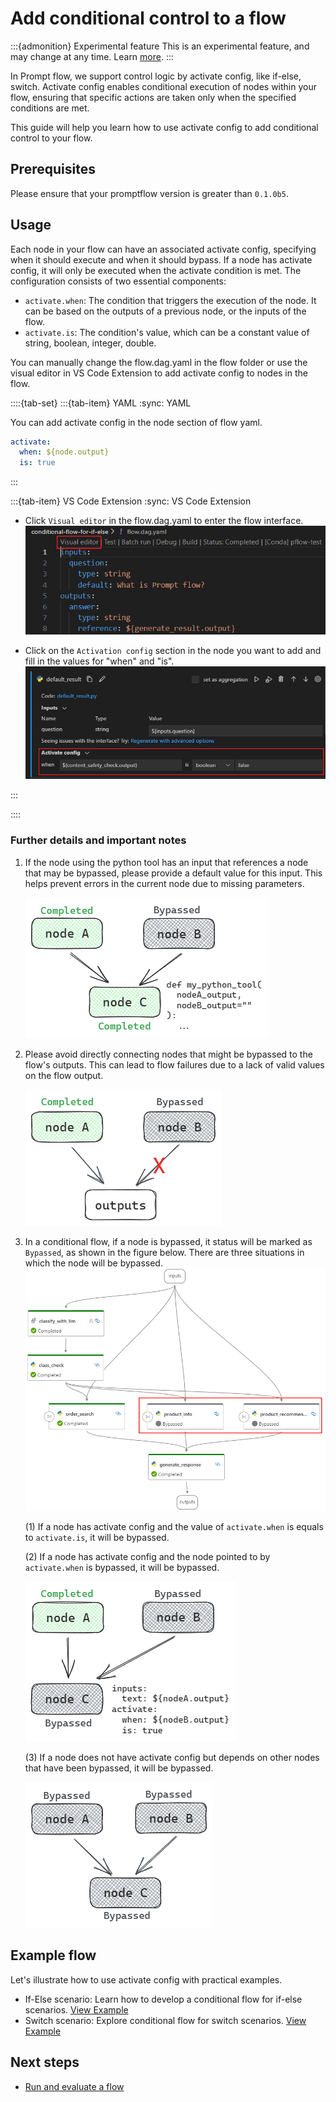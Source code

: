 # Add conditional control to a flow

:::{admonition} Experimental feature
This is an experimental feature, and may change at any time. Learn [more](faq.md#stable-vs-experimental).
:::

In Prompt flow, we support control logic by activate config, like if-else, switch. Activate config enables conditional execution of nodes within your flow, ensuring that specific actions are taken only when the specified conditions are met.

This guide will help you learn how to use activate config to add conditional control to your flow.

## Prerequisites

Please ensure that your promptflow version is greater than `0.1.0b5`.

## Usage

Each node in your flow can have an associated activate config, specifying when it should execute and when it should bypass. If a node has activate config, it will only be executed when the activate condition is met. The configuration consists of two essential components:
- `activate.when`: The condition that triggers the execution of the node. It can be based on the outputs of a previous node, or the inputs of the flow.
- `activate.is`: The condition's value, which can be a constant value of string, boolean, integer, double.

You can manually change the flow.dag.yaml in the flow folder or use the visual editor in VS Code Extension to add activate config to nodes in the flow.

::::{tab-set}
:::{tab-item} YAML
:sync: YAML

You can add activate config in the node section of flow yaml.
```yaml
activate:
  when: ${node.output}
  is: true
```

:::

:::{tab-item} VS Code Extension
:sync: VS Code Extension

- Click `Visual editor` in the flow.dag.yaml to enter the flow interface.
![visual_editor](../media/how-to-guides/conditional-flow-with-activate/visual_editor.png)

- Click on the `Activation config` section in the node you want to add and fill in the values for "when" and "is".
![activate_config](../media/how-to-guides/conditional-flow-with-activate/activate_config.png)

:::

::::

### Further details and important notes
1. If the node using the python tool has an input that references a node that may be bypassed, please provide a default value for this input. This helps prevent errors in the current node due to missing parameters.

    ![provide_default_value](../media/how-to-guides/conditional-flow-with-activate/provide_default_value.png)

2. Please avoid directly connecting nodes that might be bypassed to the flow's outputs. This can lead to flow failures due to a lack of valid values on the flow output.

    ![output_bypassed](../media/how-to-guides/conditional-flow-with-activate/output_bypassed.png)

3. In a conditional flow, if a node is bypassed, it status will be marked as `Bypassed`, as shown in the figure below. There are three situations in which the node will be bypassed.
  ![bypassed_nodes](../media/how-to-guides/conditional-flow-with-activate/bypassed_nodes.png)


    (1) If a node has activate config and the value of `activate.when` is equals to `activate.is`, it will be bypassed.

    (2) If a node has activate config and the node pointed to by `activate.when` is bypassed, it will be bypassed.

    ![activate_when_bypassed](../media/how-to-guides/conditional-flow-with-activate/activate_when_bypassed.png)

    (3) If a node does not have activate config but depends on other nodes that have been bypassed, it will be bypassed.

    ![dependencies_bypassed](../media/how-to-guides/conditional-flow-with-activate/dependencies_bypassed.png)



## Example flow

Let's illustrate how to use activate config with practical examples.

- If-Else scenario: Learn how to develop a conditional flow for if-else scenarios. [View Example](https://github.com/microsoft/promptflow/tree/main/examples/flows/standard/conditional-flow-for-if-else)
- Switch scenario: Explore conditional flow for switch scenarios. [View Example](https://github.com/microsoft/promptflow/tree/main/examples/flows/standard/conditional-flow-for-switch)


## Next steps

- [Run and evaluate a flow](./run-and-evaluate-a-flow.md)
